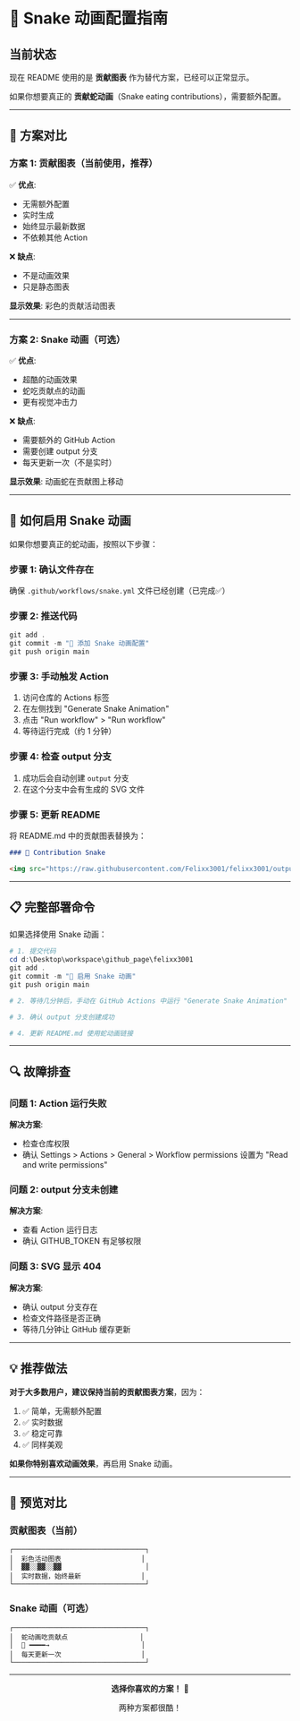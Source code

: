 # 🐍 Snake 动画配置指南

## 当前状态

现在 README 使用的是 **贡献图表** 作为替代方案，已经可以正常显示。

如果你想要真正的 **贡献蛇动画**（Snake eating contributions），需要额外配置。

---

## 🎯 方案对比

### 方案 1: 贡献图表（当前使用，推荐）
✅ **优点**:
- 无需额外配置
- 实时生成
- 始终显示最新数据
- 不依赖其他 Action

❌ **缺点**:
- 不是动画效果
- 只是静态图表

**显示效果**: 彩色的贡献活动图表

---

### 方案 2: Snake 动画（可选）
✅ **优点**:
- 超酷的动画效果
- 蛇吃贡献点的动画
- 更有视觉冲击力

❌ **缺点**:
- 需要额外的 GitHub Action
- 需要创建 output 分支
- 每天更新一次（不是实时）

**显示效果**: 动画蛇在贡献图上移动

---

## 🔧 如何启用 Snake 动画

如果你想要真正的蛇动画，按照以下步骤：

### 步骤 1: 确认文件存在
确保 `.github/workflows/snake.yml` 文件已经创建（已完成✅）

### 步骤 2: 推送代码
```powershell
git add .
git commit -m "🐍 添加 Snake 动画配置"
git push origin main
```

### 步骤 3: 手动触发 Action
1. 访问仓库的 Actions 标签
2. 在左侧找到 "Generate Snake Animation"
3. 点击 "Run workflow" > "Run workflow"
4. 等待运行完成（约 1 分钟）

### 步骤 4: 检查 output 分支
1. 成功后会自动创建 `output` 分支
2. 在这个分支中会有生成的 SVG 文件

### 步骤 5: 更新 README
将 README.md 中的贡献图表替换为：

```markdown
### 🐍 Contribution Snake

<img src="https://raw.githubusercontent.com/Felixx3001/felixx3001/output/github-contribution-grid-snake-dark.svg" alt="snake animation" />
```

---

## 📋 完整部署命令

如果选择使用 Snake 动画：

```powershell
# 1. 提交代码
cd d:\Desktop\workspace\github_page\felixx3001
git add .
git commit -m "🐍 启用 Snake 动画"
git push origin main

# 2. 等待几分钟后，手动在 GitHub Actions 中运行 "Generate Snake Animation"

# 3. 确认 output 分支创建成功

# 4. 更新 README.md 使用蛇动画链接
```

---

## 🔍 故障排查

### 问题 1: Action 运行失败
**解决方案**:
- 检查仓库权限
- 确认 Settings > Actions > General > Workflow permissions 设置为 "Read and write permissions"

### 问题 2: output 分支未创建
**解决方案**:
- 查看 Action 运行日志
- 确认 GITHUB_TOKEN 有足够权限

### 问题 3: SVG 显示 404
**解决方案**:
- 确认 output 分支存在
- 检查文件路径是否正确
- 等待几分钟让 GitHub 缓存更新

---

## 💡 推荐做法

**对于大多数用户，建议保持当前的贡献图表方案**，因为：

1. ✅ 简单，无需额外配置
2. ✅ 实时数据
3. ✅ 稳定可靠
4. ✅ 同样美观

**如果你特别喜欢动画效果**，再启用 Snake 动画。

---

## 🎨 预览对比

### 贡献图表（当前）
```
┌─────────────────────────────────┐
│  彩色活动图表                    │
│  ▓▓░░▓▓░░▓▓                     │
│  实时数据，始终最新               │
└─────────────────────────────────┘
```

### Snake 动画（可选）
```
┌─────────────────────────────────┐
│  蛇动画吃贡献点                  │
│  🐍 ━━━━→                       │
│  每天更新一次                    │
└─────────────────────────────────┘
```

---

<div align="center">

**选择你喜欢的方案！** 🎉

两种方案都很酷！

</div>
